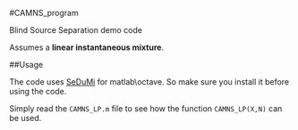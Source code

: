 #CAMNS_program

Blind Source Separation demo code

Assumes a **linear instantaneous mixture**.

##Usage

The code uses [SeDuMi](https://github.com/sqlp/sedumi/ "Download SeDuMi") for matlab\octave. So make sure you install it before using the code.

Simply read the `CAMNS_LP.m` file to see how the function `CAMNS_LP(X,N)` can be used.
